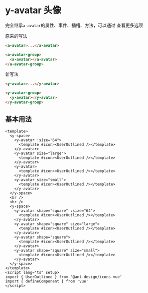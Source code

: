 # y-avatar 头像

<a-btn label="a-avatar" href="https://next.antdv.com/components/avatar-cn" />

完全继承`a-avatar`的属性、事件、插槽、方法，可以通过 <y-link blank label="a-avatar" href="https://next.antdv.com/components/avatar-cn" /> 查看更多选项

<row-start />
<col-start />

原来的写法

```html
<a-avatar>...</a-avatar>

<a-avatar-group>
  <a-avatar></a-avatar>
</a-avatar-group>
```

<col-end />
<col-start />

新写法

```html
<y-avatar>...</y-avatar>

<y-avatar-group>
  <y-avatar></y-avatar>
</y-avatar-group>
```

<col-end />
<row-end />

## 基本用法

```vue demo
<template>
  <y-space>
    <y-avatar :size="64">
      <template #icon><UserOutlined /></template>
    </y-avatar>
    <y-avatar size="large">
      <template #icon><UserOutlined /></template>
    </y-avatar>
    <y-avatar>
      <template #icon><UserOutlined /></template>
    </y-avatar>
    <y-avatar size="small">
      <template #icon><UserOutlined /></template>
    </y-avatar>
  </y-space>
  <br />
  <br />
  <y-space>
    <y-avatar shape="square" :size="64">
      <template #icon><UserOutlined /></template>
    </y-avatar>
    <y-avatar shape="square" size="large">
      <template #icon><UserOutlined /></template>
    </y-avatar>
    <y-avatar shape="square">
      <template #icon><UserOutlined /></template>
    </y-avatar>
    <y-avatar shape="square" size="small">
      <template #icon><UserOutlined /></template>
    </y-avatar>
  </y-space>
</template>
<script lang="ts" setup>
import { UserOutlined } from '@ant-design/icons-vue'
import { defineComponent } from 'vue'
</script>
```
